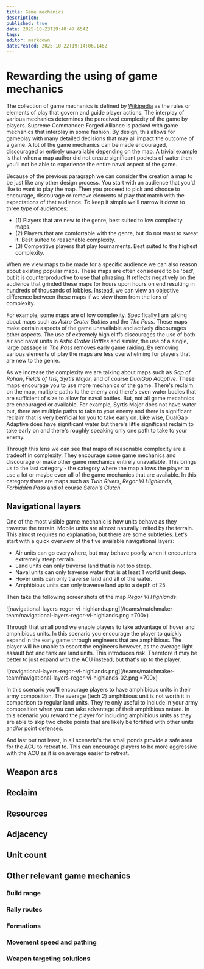 ```yaml
---
title: Game mechanics
description: 
published: true
date: 2025-10-23T19:40:47.654Z
tags: 
editor: markdown
dateCreated: 2025-10-22T19:14:06.146Z
---
```


# Rewarding the using of game mechanics

The collection of game mechanics is defined by [Wikipedia](https://en.wikipedia.org/wiki/Game_mechanics) as the rules or elements of play that govern and guide player actions. The interplay of various mechanics determines the perceived complexity of the game by players. Supreme Commander: Forged Alliance is packed with game mechanics that interplay in some fashion. By design, this allows for gameplay with many detailed decisions that may all impact the outcome of a game. A lot of the game mechanics can be made encouraged, discouraged or entirely unavailable depending on the map. A trivial example is that when a map author did not create significant pockets of water then you'll not be able to experience the entire naval aspect of the game. 

Because of the previous paragraph we can consider the creation a map to be just like any other design process. You start with an audience that you'd like to want to play the map. Then you proceed to pick and choose to encourage, discourage or remove elements of play that match with the expectations of that audience. To keep it simple we'll narrow it down to three type of audiences:

- (1) Players that are new to the genre, best suited to low complexity maps.
- (2) Players that are comfortable with the genre, but do not want to sweat it. Best suited to reasonable complexity.
- (3) Competitive players that play tournaments. Best suited to the highest complexity.

When we view maps to be made for a specific audience we can also reason about existing popular maps. These maps are often considered to be 'bad', but it is counterproductive to use that phrasing. It reflects negatively on the audience that grinded these maps for hours upon hours on end resulting in hundreds of thousands of lobbies. Instead, we can view an objective difference between these maps if we view them from the lens of complexity. 

For example, some maps are of low complexity. Specifically I am talking about maps such as *Astro Crater Battles* and the *The Pass*. These maps make certain aspects of the game unavailable and actively discourages other aspects. The use of extremely high cliffs discourages the use of both air and naval units in *Astro Crater Battles* and similar, the use of a single, large passage in *The Pass* removes early game raiding. By removing various elements of play the maps are less overwhelming for players that are new to the genre.

As we increase the complexity we are talking about maps such as *Gap of Rohan*, *Fields of Isis*, *Syrtis Major*, and of course *DualGap Adaptive*. These maps encourage you to use more mechanics of the game. There's reclaim on the map, multiple paths to the enemy and there's even water bodies that are sufficient of size to allow for naval battles. But, not all game mecahnics are encouraged or available. For example, Syrtis Major does not have water but, there are multiple paths to take to your enemy and there is significant reclaim that is very benficial for you to take early on. Like wise, DualGap Adaptive does have significant water but there's little significant reclaim to take early on and there's roughly speaking only one path to take to your enemy. 

Through this lens we can see that maps of reasonable complexity are a tradeoff in complexity. They encourage some game mechanics and discourage or make other game mechanics entirely unavailable. This brings us to the last category - the category where the map allows the player to use a lot or maybe even all of the game mechanics that are available. In this category there are maps such as *Twin Rivers*, *Regor VI Highlands*, *Forbidden Pass* and of course *Seton's Clutch*.

## Navigational layers

One of the most visible game mechanic is how units behave as they traverse the terrain. Mobile units are almost naturally limited by the terrain. This almost requires no explanation, but there are some subtleties. Let's start with a quick overview of the five available navigational layers:

- Air units can go everywhere, but may behave poorly when it encounters extremely steep terrain.
- Land units can only traverse land that is not too steep.
- Naval units can only traverse water that is at least 1 world unit deep.
- Hover units can only traverse land and all of the water.
- Amphibious units can only traverse land up to a depth of 25. 

Then take the following screenshots of the map _Regor VI Highlands_:

![navigational-layers-regor-vi-highlands.png](/teams/matchmaker-team/navigational-layers-regor-vi-highlands.png =700x)

Through that small pond we enable players to take advantage of hover and amphibious units. In this scenario you encourage the player to quickly expand in the early game through engineers that are amphibious. The player will be unable to escort the engineers however, as the average light assault bot and tank are land units. This introduces risk. Therefore it may be better to just expand with the ACU instead, but that's up to the player.

![navigational-layers-regor-vi-highlands.png](/teams/matchmaker-team/navigational-layers-regor-vi-highlands-02.png =700x)

In this scenario you'll encourage players to have amphibious units in their army composition. The average (tech 2) amphibious unit is not worth it in comparison to regular land units. They're only useful to include in your army composition when you can take advantage of their amphibious nature. In this scenario you reward the player for including amphibious units as they are able to skip two choke points that are likely be fortified with other units and/or point defenses. 

And last but not least, in all scenario's the small ponds provide a safe area for the ACU to retreat to. This can encourage players to be more aggressive with the ACU as it is on average easier to retreat.

## Weapon arcs

## Reclaim

## Resources

## Adjacency

## Unit count

## Other relevant game mechanics

### Build range



### Rally routes

### Formations

### Movement speed and pathing

### Weapon targeting solutions